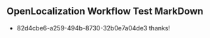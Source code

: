 ## OpenLocalization Workflow Test MarkDown
* 82d4cbe6-a259-494b-8730-32b0e7a04de3 thanks!

<!--HONumber=Jul16_HO4-->


